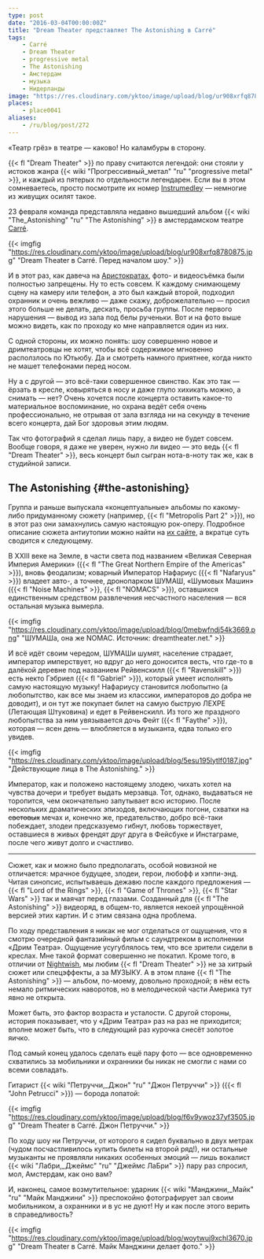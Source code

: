 ```yaml
---
type: post
date: "2016-03-04T00:00:00Z"
title: "Dream Theater представляет The Astonishing в Carré"
tags:
    - Carré
    - Dream Theater
    - progressive metal
    - The Astonishing
    - Амстердам
    - музыка
    - Нидерланды
image: "https://res.cloudinary.com/yktoo/image/upload/blog/ur908xrfq8780875.jpg"
places:
    - place0041
aliases:
    - /ru/blog/post/272
---
```


«Театр грёз» в театре — каково! Но каламбуры в сторону.

{{< fl "Dream Theater" >}} по праву считаются легендой: они стояли у истоков жанра {{< wiki "Прогрессивный_метал" "ru" "progressive metal" >}}, и каждый из пятерых по отдельности легендарен. Если вы в этом сомневаетесь, просто посмотрите их номер [Instrumedley](https://www.youtube.com/watch?v=rGN7WchdYa4) — немногие из живущих осилят такое.

<!--more-->

23 февраля команда представляла недавно вышедший альбом {{< wiki "The_Astonishing" "ru" "The Astonishing" >}} в амстердамском театре [Carré](http://carre.nl/).

{{< imgfig "https://res.cloudinary.com/yktoo/image/upload/blog/ur908xrfq8780875.jpg" "Dream Theater в Carré. Перед началом шоу." >}}

И в этот раз, как давеча на [Аристократах](0267), фото- и видеосъёмка были полностью запрещены. Ну то есть совсем. К каждому снимающему сцену на камеру или телефон, а это был каждый второй, подходил охранник и очень вежливо — даже скажу, доброжелательно — просил этого больше не делать, дескать, просьба группы. После первого нарушения — вывод из зала под белы рученьки. Вот и на фото выше можно видеть, как по проходу ко мне направляется один из них.

С одной стороны, их можно понять: шоу совершенно новое и дримтеатровцы не хотят, чтобы всё содержимое мгновенно расползлось по Ютьюбу. Да и смотреть намного приятнее, когда никто не машет телефонами перед носом.

Ну а с другой — это всё-таки совершенное свинство. Как это так — ёрзать в кресле, ковыряться в носу и даже глупо хихикать можно, а снимать — нет? Очень хочется после концерта оставить какое-то материальное воспоминание, но охрана ведёт себя очень профессионально, не отрывая от зала взгляда ни на секунду в течение всего концерта, дай Бог здоровья этим людям.

Так что фотографий я сделал лишь пару, а видео не будет совсем. Вообще говоря, я даже не уверен, нужно ли видео — это ведь {{< fl "Dream Theater" >}}, весь концерт был сыгран нота-в-ноту так же, как в студийной записи.

## The Astonishing {#the-astonishing}

Группа и раньше выпускала «концептуальные» альбомы по какому-либо придуманному сюжету (например, {{< fl "Metropolis Part 2" >}}), но в этот раз они замахнулись самую настоящую рок-оперу. Подробное описание сюжета антиутопии можно найти на [их сайте](http://www.dreamtheater.net/theastonishing), а вкратце суть сводится к следующему.

В XXIII веке на Земле, в части света под названием «Великая Северная Империя Америки» ({{< fl "The Great Northern Empire of the Americas" >}}), вновь феодализм; коварный Император Нафариус ({{< fl "Nafaryus" >}}) владеет авто-, а точнее, дронопарком ШУМАШ, «Шумовых Машин» ({{< fl "Noise Machines" >}}, {{< fl "NOMACS" >}}), оставшихся единственным средством развлечения несчастного населения — вся остальная музыка вымерла.

{{< imgfig "https://res.cloudinary.com/yktoo/image/upload/blog/0mebwfndj54k3669.png" "ШУМАШа, она же NOMAC. Источник: dreamtheater.net." >}}

И всё идёт своим чередом, ШУМАШи шумят, население страдает, император имперствует, но вдруг до него доносится весть, что где-то в далёкой деревне под названием Рейвенскилл ({{< fl "Ravenskill" >}}) есть некто Гэбриел ({{< fl "Gabriel" >}}), который умеет исполнять самую настоящую музыку! Нафариусу становится любопытно (а любопытство, как все мы знаем из классики, императоров до добра не доводит), и он тут же покупает билет на самую быструю ЛЕХРЕ (Летающая Штуковина) и едет в Рейвенскилл. Из того же праздного любопытства за ним увязывается дочь Фейт ({{< fl "Faythe" >}}), которая — ясен день — влюбляется в музыканта, едва только его увидев.

{{< imgfig "https://res.cloudinary.com/yktoo/image/upload/blog/5esu195lytlf0187.jpg" "Действующие лица в The Astonishing." >}}

Император, как и положено настоящему злодею, чихать хотел на чувства дочери и требует выдать мерзавца. Тот, однако, выдаваться не торопится, чем окончательно запутывает всю историю. После нескольких драматических эпизодов, включающих погони, схватки на ~~световых~~ мечах и, конечно же, предательство, добро всё-таки побеждает, злодеи предсказуемо гибнут, любовь торжествует, оставшиеся в живых френдят друг друга в Фейсбуке и Инстаграме, после чего живут долго и счастливо.

---

Сюжет, как и можно было предполагать, особой новизной не отличается: мрачное будущее, злодеи, герои, любофф и хэппи-энд. Читая синопсис, испытываешь дежавю после каждого предложения — {{< fl "Lord of the Rings" >}}, {{< fl "Game of Thrones" >}}, {{< fl "Star Wars" >}} так и маячат перед глазами. Созданный для {{< fl "The Astonishing" >}} видеоряд, в общем-то, является некоей упрощённой версией этих картин. И с этим связана одна проблема.

По ходу представления я никак не мог отделаться от ощущения, что я смотрю очередной фантазийный фильм с саундтреком в исполнении «Дрим Театра». Ощущение усугублялось тем, что все зрители сидели в креслах. Мне такой формат совершенно не покатил. Кроме того, в отличии от [Nightwish](0264), мы любим {{< fl "Dream Theater" >}} не за хитрый сюжет или спецэффекты, а за МУЗЫКУ. А в этом плане {{< fl "The Astonishing" >}} — альбом, по-моему, довольно проходной; в нём есть немало ритмических наворотов, но в мелодической части Америка тут явно не открыта.

Может быть, это фактор возраста и усталости. С другой стороны, история показывает, что у «Дрим Театра» раз на раз не приходится; вполне может быть, что в следующий раз курочка снесёт золотое яичко.

Под самый конец удалось сделать ещё пару фото — все одновременно схватились за мобильники и охранники бы никак не смогли с нами со всеми совладать.

Гитарист {{< wiki "Петруччи,_Джон" "ru" "Джон Петруччи" >}} ({{< fl "John Petrucci" >}}) — борода лопатой:

{{< imgfig "https://res.cloudinary.com/yktoo/image/upload/blog/f6v9ywoz37yf3505.jpg" "Dream Theater в Carré. Джон Петруччи." >}}

По ходу шоу ни Петруччи, от которого я сидел буквально в двух метрах (чудом посчастливилось купить билеты на второй ряд!), ни остальные музыканты не проявляли никаких особенных эмоций — лишь вокалист {{< wiki "Лабри,_Джеймс" "ru" "Джеймс ЛаБри" >}} пару раз спросил, мол, Амстердам, как оно вам?

И, наконец, самое возмутительное: ударник {{< wiki "Манджини,_Майк" "ru" "Майк Манджини" >}} преспокойно фотографирует зал своим мобильником, а охранники и в ус не дуют! Ну и как после этого верить в справедливость?

{{< imgfig "https://res.cloudinary.com/yktoo/image/upload/blog/woytwuj9xchl3670.jpg" "Dream Theater в Carré. Майк Манджини делает фото." >}}
